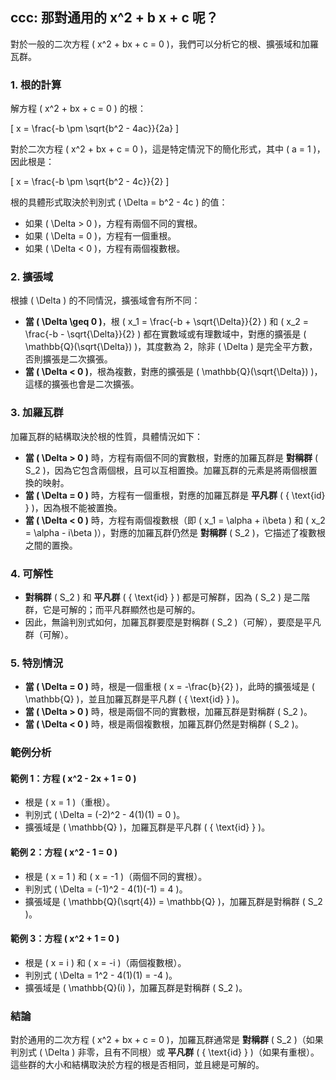 ## ccc: 那對通用的 x^2 + b x + c 呢？

對於一般的二次方程 \( x^2 + bx + c = 0 \)，我們可以分析它的根、擴張域和加羅瓦群。

### 1. 根的計算
解方程 \( x^2 + bx + c = 0 \) 的根：

\[
x = \frac{-b \pm \sqrt{b^2 - 4ac}}{2a}
\]

對於二次方程 \( x^2 + bx + c = 0 \)，這是特定情況下的簡化形式，其中 \( a = 1 \)，因此根是：

\[
x = \frac{-b \pm \sqrt{b^2 - 4c}}{2}
\]

根的具體形式取決於判別式 \( \Delta = b^2 - 4c \) 的值：

- 如果 \( \Delta > 0 \)，方程有兩個不同的實根。
- 如果 \( \Delta = 0 \)，方程有一個重根。
- 如果 \( \Delta < 0 \)，方程有兩個複數根。

### 2. 擴張域
根據 \( \Delta \) 的不同情況，擴張域會有所不同：

- **當 \( \Delta \geq 0 \)**，根 \( x_1 = \frac{-b + \sqrt{\Delta}}{2} \) 和 \( x_2 = \frac{-b - \sqrt{\Delta}}{2} \) 都在實數域或有理數域中，對應的擴張是 \( \mathbb{Q}(\sqrt{\Delta}) \)，其度數為 2，除非 \( \Delta \) 是完全平方數，否則擴張是二次擴張。
- **當 \( \Delta < 0 \)**，根為複數，對應的擴張是 \( \mathbb{Q}(\sqrt{\Delta}) \)，這樣的擴張也會是二次擴張。

### 3. 加羅瓦群
加羅瓦群的結構取決於根的性質，具體情況如下：

- **當 \( \Delta > 0 \)** 時，方程有兩個不同的實數根，對應的加羅瓦群是 **對稱群** \( S_2 \)，因為它包含兩個根，且可以互相置換。加羅瓦群的元素是將兩個根置換的映射。
- **當 \( \Delta = 0 \)** 時，方程有一個重根，對應的加羅瓦群是 **平凡群** \( \{ \text{id} \} \)，因為根不能被置換。
- **當 \( \Delta < 0 \)** 時，方程有兩個複數根（即 \( x_1 = \alpha + i\beta \) 和 \( x_2 = \alpha - i\beta \)），對應的加羅瓦群仍然是 **對稱群** \( S_2 \)，它描述了複數根之間的置換。

### 4. 可解性
- **對稱群** \( S_2 \) 和 **平凡群** \( \{ \text{id} \} \) 都是可解群，因為 \( S_2 \) 是二階群，它是可解的；而平凡群顯然也是可解的。
- 因此，無論判別式如何，加羅瓦群要麼是對稱群 \( S_2 \)（可解），要麼是平凡群（可解）。

### 5. 特別情況
- **當 \( \Delta = 0 \)** 時，根是一個重根 \( x = -\frac{b}{2} \)，此時的擴張域是 \( \mathbb{Q} \)，並且加羅瓦群是平凡群 \( \{ \text{id} \} \)。
- **當 \( \Delta > 0 \)** 時，根是兩個不同的實數根，加羅瓦群是對稱群 \( S_2 \)。
- **當 \( \Delta < 0 \)** 時，根是兩個複數根，加羅瓦群仍然是對稱群 \( S_2 \)。

### 範例分析

#### 範例 1：方程 \( x^2 - 2x + 1 = 0 \)
- 根是 \( x = 1 \)（重根）。
- 判別式 \( \Delta = (-2)^2 - 4(1)(1) = 0 \)。
- 擴張域是 \( \mathbb{Q} \)，加羅瓦群是平凡群 \( \{ \text{id} \} \)。

#### 範例 2：方程 \( x^2 - 1 = 0 \)
- 根是 \( x = 1 \) 和 \( x = -1 \)（兩個不同的實根）。
- 判別式 \( \Delta = (-1)^2 - 4(1)(-1) = 4 \)。
- 擴張域是 \( \mathbb{Q}(\sqrt{4}) = \mathbb{Q} \)，加羅瓦群是對稱群 \( S_2 \)。

#### 範例 3：方程 \( x^2 + 1 = 0 \)
- 根是 \( x = i \) 和 \( x = -i \)（兩個複數根）。
- 判別式 \( \Delta = 1^2 - 4(1)(1) = -4 \)。
- 擴張域是 \( \mathbb{Q}(i) \)，加羅瓦群是對稱群 \( S_2 \)。

### 結論
對於通用的二次方程 \( x^2 + bx + c = 0 \)，加羅瓦群通常是 **對稱群** \( S_2 \)（如果判別式 \( \Delta \) 非零，且有不同根）或 **平凡群** \( \{ \text{id} \} \)（如果有重根）。這些群的大小和結構取決於方程的根是否相同，並且總是可解的。